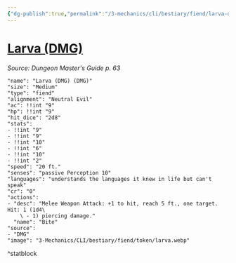 ```yaml
---
{"dg-publish":true,"permalink":"/3-mechanics/cli/bestiary/fiend/larva-dmg/","tags":["ttrpg-cli/compendium/src/5e/dmg","ttrpg-cli/monster/cr/0","ttrpg-cli/monster/size/medium","ttrpg-cli/monster/type/fiend"]}
---
```


# [Larva (DMG)](3-Mechanics\CLI\bestiary\fiend/larva-dmg.md)
*Source: Dungeon Master's Guide p. 63*  

```statblock
"name": "Larva (DMG) (DMG)"
"size": "Medium"
"type": "fiend"
"alignment": "Neutral Evil"
"ac": !!int "9"
"hp": !!int "9"
"hit_dice": "2d8"
"stats":
- !!int "9"
- !!int "9"
- !!int "10"
- !!int "6"
- !!int "10"
- !!int "2"
"speed": "20 ft."
"senses": "passive Perception 10"
"languages": "understands the languages it knew in life but can't speak"
"cr": "0"
"actions":
- "desc": "Melee Weapon Attack: +1 to hit, reach 5 ft., one target. Hit: 1 (1d4\
    \ - 1) piercing damage."
  "name": "Bite"
"source":
- "DMG"
"image": "3-Mechanics/CLI/bestiary/fiend/token/larva.webp"
```
^statblock